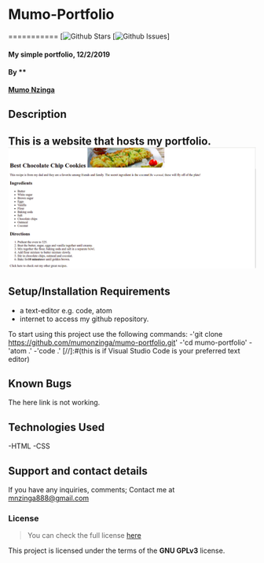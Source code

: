 # Mumo-Portfolio
===========
[![Github Stars](https://github.com/mumonzinga/mumo-portfolio/stargazers) [![Github Issues](https://github.com/mumonzinga/mumo-portfolio/issues)]
#### My simple portfolio, 12/2/2019
#### By **
**[Mumo Nzinga](https://github.com/mumonzinga)**
## Description
This is a website that hosts my portfolio.
![website review](https://github.com/mumonzinga/images/blob/master/img.png)
---
## Setup/Installation Requirements
* a text-editor e.g. code, atom
* internet to access my github repository.

To start using this project use the following commands:
-'git clone
https://github.com/mumonzinga/mumo-portfolio.git'
-'cd mumo-portfolio'
-'atom .'
-'code .' [//]:#(this is if Visual Studio Code is your preferred text editor)
## Known Bugs
The here link is not working.
## Technologies Used
-HTML
-CSS
## Support and contact details
If you have any inquiries, comments; Contact me at mnzinga888@gmail.com  
### License
>You can check the full license [here](https://github.com/mumonzinga/LICENSE.git)

This project is licensed under the terms of the **GNU GPLv3** license.
